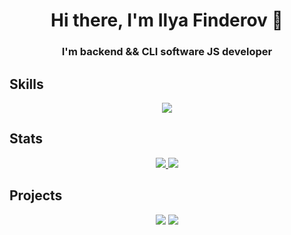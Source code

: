 <h1 align="center">Hi there, I'm Ilya Finderov 👋</h1>
<h3 align="center">I'm backend && CLI software JS developer</h3>

## Skills

<p align="center">
    <a href="#">
        <img src="https://skillicons.dev/icons?i=js,expressjs,nodejs,github,apple,bash,cpp">
    </a>
</p>


## Stats
<p align="center">
    <a href="https://github.com/finderfail?tab=repositories">
        <img src="https://github-readme-stats.vercel.app/api?username=finderfail&theme=onedark&hide_border=true&count_private=true&hide_rank=true&hide=issues&show_icons=true&line_height=24&card_width=399&custom_title=Stats"/>
        <img src="https://github-readme-stats.vercel.app/api/top-langs/?username=finderfail&theme=onedark&count_private=true&hide_border=true&layout=compact&card_width=399">
    </a>
</p>

## Projects
<p align="center">
    <a href="https://github.com/finderfail/universal-launcher"><img src="https://github-readme-stats.vercel.app/api/pin/?username=finderfail&theme=onedark&hide_border=true&repo=universal-launcher"></a>
    <a href="https://github.com/finderfail/ARDUINO-SHELL"><img src="https://github-readme-stats.vercel.app/api/pin/?username=finderfail&theme=onedark&hide_border=true&repo=ARDUINO-SHELL"></a>
    
</p>

